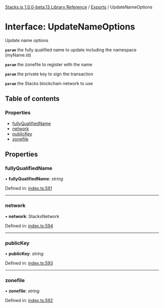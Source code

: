 [Stacks.js 1.0.0-beta.13 Library Reference](../README.md) / [Exports](../modules.md) / UpdateNameOptions

# Interface: UpdateNameOptions

Update name options

**`param`** the fully qualified name to update including the
                                       namespace (myName.id)

**`param`** the zonefile to register with the name

**`param`** the private key to sign the transaction

**`param`** the Stacks blockchain network to use

## Table of contents

### Properties

- [fullyQualifiedName](updatenameoptions.md#fullyqualifiedname)
- [network](updatenameoptions.md#network)
- [publicKey](updatenameoptions.md#publickey)
- [zonefile](updatenameoptions.md#zonefile)

## Properties

### fullyQualifiedName

• **fullyQualifiedName**: *string*

Defined in: [index.ts:591](https://github.com/blockstack/stacks.js/blob/master/packages/bns/src/index.ts#L591)

___

### network

• **network**: StacksNetwork

Defined in: [index.ts:594](https://github.com/blockstack/stacks.js/blob/master/packages/bns/src/index.ts#L594)

___

### publicKey

• **publicKey**: *string*

Defined in: [index.ts:593](https://github.com/blockstack/stacks.js/blob/master/packages/bns/src/index.ts#L593)

___

### zonefile

• **zonefile**: *string*

Defined in: [index.ts:592](https://github.com/blockstack/stacks.js/blob/master/packages/bns/src/index.ts#L592)
